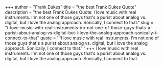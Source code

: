 +++
author = "Frank Dukes"
title = "the best Frank Dukes Quote"
description = "the best Frank Dukes Quote: I love music with real instruments. I'm not one of those guys that's a purist about analog vs. digital, but I love the analog approach. Sonically, I connect to that."
slug = "i-love-music-with-real-instruments-im-not-one-of-those-guys-thats-a-purist-about-analog-vs-digital-but-i-love-the-analog-approach-sonically-i-connect-to-that"
quote = '''I love music with real instruments. I'm not one of those guys that's a purist about analog vs. digital, but I love the analog approach. Sonically, I connect to that.'''
+++
I love music with real instruments. I'm not one of those guys that's a purist about analog vs. digital, but I love the analog approach. Sonically, I connect to that.
